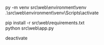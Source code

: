 py -m venv src\web\environment\venv   
.\src\web\environment\venv\Scripts\activate  

pip install -r src\web\requirements.txt  
python src\web\app.py  

deactivate 